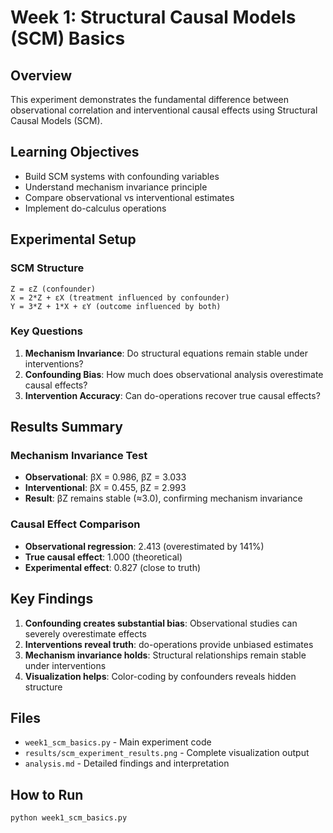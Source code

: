 # Week 1: Structural Causal Models (SCM) Basics

## Overview

This experiment demonstrates the fundamental difference between observational correlation and interventional causal effects using Structural Causal Models (SCM).

## Learning Objectives

- Build SCM systems with confounding variables
- Understand mechanism invariance principle
- Compare observational vs interventional estimates
- Implement do-calculus operations

## Experimental Setup

### SCM Structure
```
Z = εZ (confounder)
X = 2*Z + εX (treatment influenced by confounder)  
Y = 3*Z + 1*X + εY (outcome influenced by both)
```

### Key Questions
1. **Mechanism Invariance**: Do structural equations remain stable under interventions?
2. **Confounding Bias**: How much does observational analysis overestimate causal effects?
3. **Intervention Accuracy**: Can do-operations recover true causal effects?

## Results Summary

### Mechanism Invariance Test
- **Observational**: βX = 0.986, βZ = 3.033
- **Interventional**: βX = 0.455, βZ = 2.993
- **Result**: βZ remains stable (≈3.0), confirming mechanism invariance

### Causal Effect Comparison
- **Observational regression**: 2.413 (overestimated by 141%)
- **True causal effect**: 1.000 (theoretical)
- **Experimental effect**: 0.827 (close to truth)

## Key Findings

1. **Confounding creates substantial bias**: Observational studies can severely overestimate effects
2. **Interventions reveal truth**: do-operations provide unbiased estimates
3. **Mechanism invariance holds**: Structural relationships remain stable under interventions
4. **Visualization helps**: Color-coding by confounders reveals hidden structure

## Files

- `week1_scm_basics.py` - Main experiment code
- `results/scm_experiment_results.png` - Complete visualization output
- `analysis.md` - Detailed findings and interpretation

## How to Run

```bash
python week1_scm_basics.py
```

